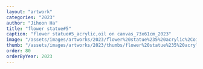 ```yaml
---
layout: "artwork"
categories: "2023"
author: "Jihoon Ha"
title: "flower statue#5"
caption: "flower statue#5_acrylic,oil on canvas_73x61cm_2023"
image: "/assets/images/artworks/2023/flower%20statue%235%20acrylic%2Coil%20on%20canvas%2073x61cm%202023.jpg"
thumb: "/assets/images/artworks/2023/thumbs/flower%20statue%235%20acrylic%2Coil%20on%20canvas%2073x61cm%202023.jpg"
order: 80
orderByYear: 2023
---
```

